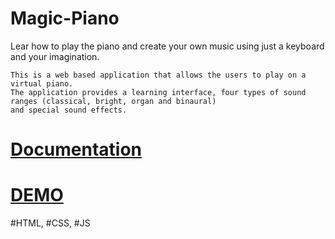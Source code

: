 # Magic-Piano 
Lear how to play the piano and create your own music using just a keyboard and your imagination.

    This is a web based application that allows the users to play on a virtual piano. 
    The application provides a learning interface, four types of sound ranges (classical, bright, organ and binaural) 
    and special sound effects.
    
# [Documentation](https://github.com/RaduPelin/Magic-Piano/blob/master/Documentation.pdf)    
# [DEMO](https://www.youtube.com/watch?v=q-6hSwUoyGs)
  
  #HTML, #CSS,  #JS
